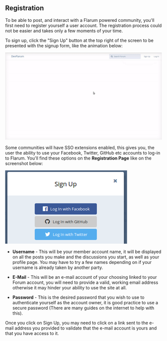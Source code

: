 ## Registration

To be able to post, and interact with a Flarum powered community, you'll first need to register yourself a user account. The registration process could not be easier and takes only a few moments of your time.

To sign up, click the "Sign Up" button at the top right of the screen to be presented with the signup form, like the animation below:

![Animation - Sign up page](687474703a2f2f692e696d6775722e636f6d2f734d5a52375a6a2e676966.gif)

Some communities will have SSO extensions enabled, this gives you, the user the ability to use your Facebook, Twitter, GitHub etc accounts to log-in to Flarum. You'll find these options on the **Registration Page** like on the screenshot below:

![SS - SSO Options on Registration](sso-registration-options.png)


 - **Username** - This will be your member account name, it will be displayed on all the posts you make and the discussions you start, as well as your profile page. You may have to try a few names depending on if your username is already taken by another party.

 - **E-Mail** - This will be an e-mail account of your choosing linked to your Forum account, you will need to provide a valid, working email address otherwise it may hinder your ability to use the site at all.

 - **Password** - This is the desired password that you wish to use to authenticate yourself as the account owner, it is good practice to use a secure password (There are many guides on the internet to help with this).

Once you click on Sign Up, you may need to click on a link sent to the e-mail address you provided to validate that the e-mail account is yours and that you have access to it.
